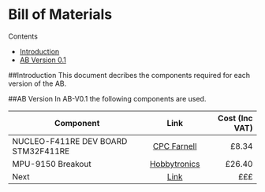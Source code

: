 # Bill of Materials

Contents
- [Introduction](https://github.com/FlyingBaguette/aero-boulangerie/blob/master/docs/bill-of-materials.md#introduction)
- [AB Version 0.1](https://github.com/FlyingBaguette/aero-boulangerie/blob/master/docs/bill-of-materials.md#ab-version-01)

##Introduction
This document decribes the components required for each version of the AB.


##AB Version
In AB-V0.1 the following components are used.

| Component   |      Link      |  Cost (Inc VAT) |
|----------|:-------------:|------:|
| NUCLEO-F411RE  DEV BOARD STM32F411RE |  [CPC Farnell](http://cpc.farnell.com/stmicroelectronics/nucleo-f411re/dev-board-stm32f411re-cortex-m4/dp/SC13715?ost=NUCLEO-F411RE) | £8.34 |
| MPU-9150 Breakout |[Hobbytronics](http://www.hobbytronics.co.uk/9dof-mpu-9150)| £26.40 |
|Next|[Link](#)| £££ |


